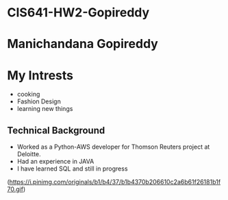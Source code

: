 # CIS641-HW2-Gopireddy
# Manichandana Gopireddy
# My Intrests
 - cooking
 - Fashion Design
 - learning new things
## Technical Background
 - Worked as a Python-AWS developer for Thomson Reuters project at Deloitte.
 - Had an experience in JAVA
 - I have learned SQL and still in progress
   
 (https://i.pinimg.com/originals/b1/b4/37/b1b4370b206610c2a6b61f26181b1f70.gif)
